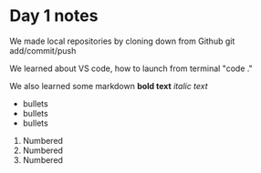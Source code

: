  # Day 1 notes
 We made local repositories by cloning down from Github
 git add/commit/push

 We learned about VS code, how to launch from terminal "code ."

 We also learned some markdown
 **bold text**
 _italic text_
 * bullets
 * bullets
 * bullets
 1. Numbered
 1. Numbered
 1. Numbered




